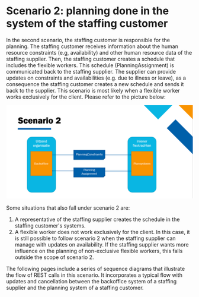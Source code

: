 # Scenario 2: planning done in the system of the staffing customer

In the second scenario, the staffing customer is responsible for the planning. The staffing customer receives information about the human resource constraints (e.g, availability) and other human resource data of the staffing supplier. Then, the staffing customer creates a schedule that includes the flexible workers. This schedule (PlanningAssignment) is communicated back to the staffing supplier. The supplier can provide updates on constraints and availabilities (e.g. due to illness or leave), as a consequence the staffing customer creates a new schedule and sends it back to the supplier. This scenario is most likely when a flexible worker works exclusively for the client. Please refer to the picture below:

![](../../../static/img/Scenario%202.png)

Some situations that also fall under scenario 2 are:

1. A representative of the staffing supplier creates the schedule in the staffing customer's systems.
2. A flexible worker does not work exclusively for the client. In this case, it is still possible to follow scenario 2 when the staffing supplier can manage with updates on availability. If the staffing supplier wants more influence on the planning of non-exclusive flexible workers, this falls outside the scope of scenario 2.

The following pages include a series of sequence diagrams that illustrate the flow of REST calls in this scenario. It incorporates a typical flow with updates and cancellation between the backoffice system of a staffing supplier and the planning system of a staffing customer.
